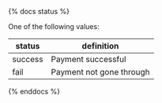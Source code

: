 {% docs status %}
	
One of the following values: 

| status         | definition                                       |
|----------------|--------------------------------------------------|
| success        | Payment successful                               |
| fail           | Payment not gone through                         |


{% enddocs %}